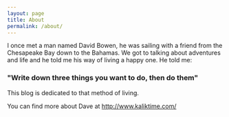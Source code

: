 ```yaml
---
layout: page
title: About
permalink: /about/
---
```


I once met a man named David Bowen, he was sailing with a friend from the Chesapeake Bay down to the Bahamas. We got to talking about adventures and life and he told me his way of living a happy one. He told me:

### "Write down three things you want to do, then do them"

This blog is dedicated to that method of living.

You can find more about Dave at http://www.kaliktime.com/
